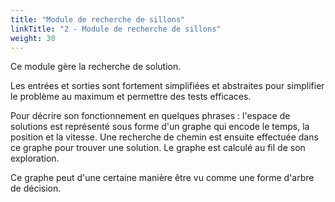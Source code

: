 ```yaml
---
title: "Module de recherche de sillons"
linkTitle: "2 - Module de recherche de sillons"
weight: 30
---
```


Ce module gère la recherche de solution.

Les entrées et sorties sont fortement simplifiées et abstraites
pour simplifier le problème au maximum et permettre des tests efficaces.

Pour décrire son fonctionnement en quelques phrases :
l'espace de solutions est représenté sous forme d'un graphe qui encode le temps,
la position et la vitesse. Une recherche de chemin est ensuite effectuée
dans ce graphe pour trouver une solution. Le graphe est calculé
au fil de son exploration.

Ce graphe peut d'une certaine manière être vu comme une forme
d'arbre de décision.
